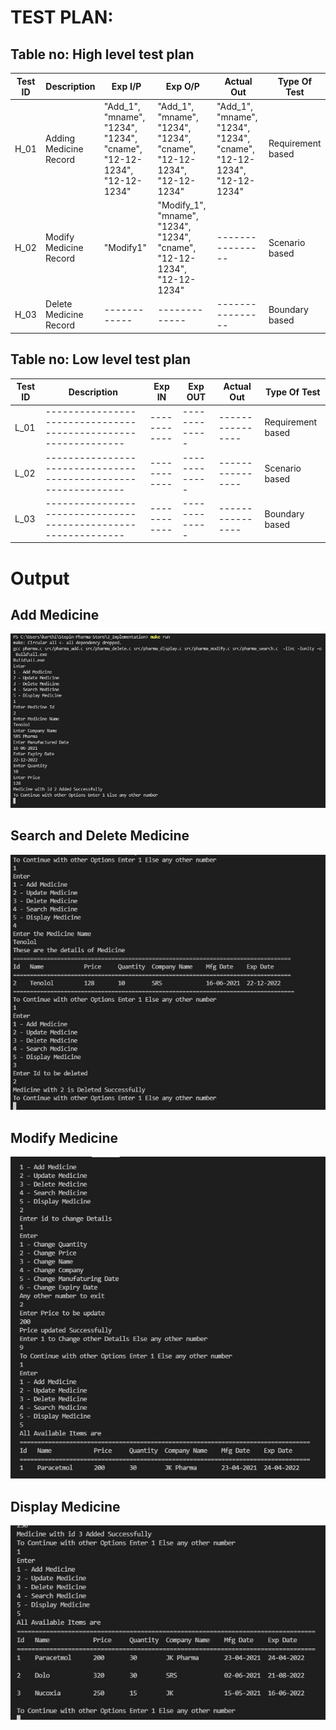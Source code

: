 # TEST PLAN:

## Table no: High level test plan
   
| **Test ID** | **Description**                                              | **Exp I/P** | **Exp O/P** | **Actual Out** |**Type Of Test**  |    
|-------------|--------------------------------------------------------------|------------|-------------|----------------|------------------|
|  H_01       | Adding Medicine Record |  "Add_1", "mname", "1234", "1234", "cname", "12-12-1234", "12-12-1234" |"Add_1", "mname", "1234", "1234", "cname", "12-12-1234", "12-12-1234" | "Add_1", "mname", "1234", "1234", "cname", "12-12-1234", "12-12-1234" |Requirement based |
|  H_02       | Modify Medicine Record | "Modify1" |"Modify_1", "mname", "1234", "1234", "cname", "12-12-1234", "12-12-1234"|----------------|Scenario based    |
|  H_03       | Delete Medicine Record |  ------------|-------------|----------------|Boundary based    |

## Table no: Low level test plan

| **Test ID** | **Description**                                              | **Exp IN** | **Exp OUT** | **Actual Out** |**Type Of Test**  |    
|-------------|--------------------------------------------------------------|------------|-------------|----------------|------------------|
|  L_01       |--------------------------------------------------------------|  ------------|-------------|----------------|Requirement based |
|  L_02       |--------------------------------------------------------------|  ------------|-------------|----------------|Scenario based    |
|  L_03       |--------------------------------------------------------------|  ------------|-------------|----------------|Boundary based    |

# Output

## Add Medicine
![image](https://github.com/karthi-koundinya/Stepin-Pharma-Store/blob/main/4_TestPlanAndOutput/addMedicine.jpg)

## Search and Delete Medicine
![image](https://github.com/karthi-koundinya/Stepin-Pharma-Store/blob/main/4_TestPlanAndOutput/SearchDelete.jpg)

## Modify Medicine

![image](https://github.com/karthi-koundinya/Stepin-Pharma-Store/blob/main/4_TestPlanAndOutput/Modify.jpg)

## Display Medicine

![image](https://github.com/karthi-koundinya/Stepin-Pharma-Store/blob/main/4_TestPlanAndOutput/Display.jpg)

